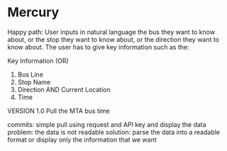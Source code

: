 # Mercury

Happy path:
User inputs in natural language the bus they want to know about, or the stop they want to know about, or the direction they want to know about. The user has to give key information such as the:

Key Information (OR)
1. Bus Line
2. Stop Name
3. Direction AND Current Location
4. Time


VERSION 1.0
Pull the MTA bus time

commits: simple pull using request and API key and display the data
problem: the data is not readable
solution: parse the data into a readable format or display only the information that we want




